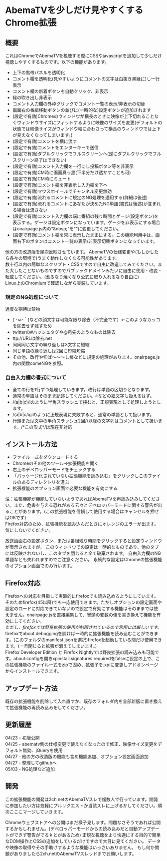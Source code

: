 # AbemaTVを少しだけ見やすくするChrome拡張

## 概要
これはChromeでAbemaTVを視聴する際にCSSやjavascriptを追加して少しだけ視聴しやすくするものです。以下の機能があります。
- 上下の黒帯パネルを透明化
- コメント欄を透明化(見やすいようにコメントの文字は白抜き黒縁に)し一行表示
- コメント欄の新着ボタンを自動クリック、非表示
- 緑の吹き出し非表示
- コメント入力欄の外枠クリックでコメント一覧の表示/非表示の切替
- 画面右の番組移動ボタンの並びに(一時的な)設定ボタンが追加されます
- (設定で有効)Chromeのウィンドウが横長のときに映像が上下切れることなくウィンドウサイズにフィットするように映像のサイズを変更(デフォルトの状態では映像サイズがウィンドウ幅に合わさって横長のウィンドウでは上下が見えなくなってしまいます。)
- (設定で有効)コメントを横に流す
- (設定で有効)コメントをエンターキーで送信
- (設定で有効)ダブルクリックでフルスクリーンへ(逆にダブルクリックでフルスクリーン終了はできない)
- (設定で有効)コメント入力欄を一行にし投稿ボタン等を非表示
- (設定で有効)CM時に画面真っ黒(下半分だけ透かすことも可)
- (設定で有効)CM時にミュート
- (設定で有効)コメント欄を非表示し入力欄を下へ
- (設定で有効)マウスホイールでチャンネル変更無効
- (設定で有効)流れるコメントに規定のNG処理を適用する(詳細は後述)
- (設定で有効)流れるコメントにあなたが決めたNG単語(書式は後述)が含まれる場合は流さない
- (設定で有効)コメント入力欄の端に番組の残り時間とゲージ(設定ボタン)を表示する。ゲージは設定ボタンになっています。ゲージを非表示にする場合はonairpage.js内の"&amp;nbsp;"を""に変更してください。
- (設定で有効)コメント欄を常に表示したままにする。この機能利用中は、画面右下のボタンはコメント一覧の表示/非表示切替ボタンになっています。

他の方の改造版を順次反映させています。
AbemaTVの仕様変更や(もしかしたら各々の環境で)うまく動作しなくなる可能性があります。  
数十行以内の簡単なスクリプト・CSSですので自由に改造してみてください。また大したことないものですのでパブリックドメインみたいに自由に使用・改変・転載してください。(煮るなり焼くなり公式に取り入れるなり自由に)  
Linux上のChromiumで確認しながら実装しています。

### 規定のNG処理について
過度な期待は禁物
- (´･ω･｀)などの顔文字は可能な限り除去（不完全です）←このようなカッコを除去せず残すため
- twitterの#ハッシュタグや@宛先のようなものは除去
- ttp://URLは除去.net
- 同同同じ文字の繰り返しは3文字に短縮
- 同じ単語の繰り返しは2回に短縮短縮
- その他、改行や伸ば～～～し棒などに規定の処理があります。onairpage.js内の関数comeNGを参照。

### 自由入力欄の書式について
- 全ての行を1行ずつ処理していきます。改行は単語の区切りとなります。
- 通常の単語はそのまま記述してください。💦などの絵文字も扱えるはず。
- /(a|b|c)/iのように半角スラッシュで挟むと、正規表現として処理しようとします。
- /(a|b|c/igiのように正規表現に失敗すると、通常の単語として扱います。
- 行頭または文中の半角スラッシュ2回//以降の文字列はコメントとして扱います。/&#042;この形式&#042;/は現在非対応

## インストール方法
- ファイル一式をダウンロードする
- Chromeのその他のツール→拡張機能を開く
- 右上のデベロッパーモードをチェックする
- 「パッケージ化されていない拡張機能を読み込む」をクリックしこのファイルのあるディレクトリを選ぶ
- 拡張機能のオプション画面で必要な機能を有効にする

注：拡張機能が機能していないようであればAbemaTVを再読み込みしてください。また、危害を与える恐れがある云々とデベロッパーモードに関する警告が出ることがあります。(この拡張機能を信頼して使用する場合はキャンセルを押せばOKです)  
Firefox対応のため、拡張機能を読み込んだときにオレンジのエラーが出ます。気にしないでください。

放送画面右の設定ボタン、または番組残り時間をクリックすると設定ウィンドウが表示されますが、
このウィンドウでの設定は一時的なものであり、他のタブには反映されないし、このタブを閉じると全て破棄されます。
自由入力欄のNG単語なども失われますのでご注意ください。
永続的な設定はChromeの拡張機能のオプション画面でのみ行います。

## Firefox対応
Firefoxへの対応を目指して実験的にfirefoxでも読み込めるようにしています。そのためfirefox(45以降)でも一応使用できます。ただしオプションの設定画面や設定のロードに対応できていないので設定で有効にする機能はそのままでは使えません。onairpage.jsを直接編集して、冒頭の変数の値を書き換えて機能を有効にしてください。  
*ただし、firefoxでは野良拡張の使用が制限されているので常用には厳しいです。*  
firefoxでabout:debuggingを開けば一時的に拡張機能を読み込むことができます。(このフォルダのmanifest.jsonを選択)firefoxを起動している間だけ使用できます。(一旦閉じると拡張が消えてしまいます。)  
Firefox Developer Edition と Firefox Nightlyでは野良拡張の読み込みも可能です。about:configを開きxpinstall.signatures.requiredをfalseに設定の上で、この拡張機能のファイル一式をzipで固め、拡張子を.xpiに変更しアドオンページからインストールできます。

## アップデート方法
既存の拡張機能を削除して入れ直すか、既存のフォルダ内を全部新版に置き換えて拡張機能の再読み込みをしてください。

## 更新履歴
04/23 - 初版公開  
04/25 - abematv側の仕様変更で使えなくなったので修正、映像サイズ変更をデフォルト無効、jQueryを使用  
04/27 - 他の方の改造版の機能も含め機能追加、オプション設定画面追加  
04/27 - 整理してgithubへ  
05/03 - NG処理など追加  

## 開発
この拡張機能の開発は2ch.netのAbemaTVスレで複数人で行っています。開発に参加したい方は気軽にプルリクエストか当該スレに上げるかしてください。順次ここにマージしていきます。

Chromeウェブストアへの公開はまだ様子見します。問題なさそうであれば公開するかもしれません。(デベロッパーモードからの読み込みだと自動アップデートができず警告がでるｋとがあるため)
正規な視聴をより快適にする目的で簡単なDOM操作とCSSの追加をしているだけですので大目に見てください。
データや映像の取得やその手助けするような機能はいっさいありません。
もし何か問題がありましたら2ch.netのAbemaTVスレッドまでお願いします。

